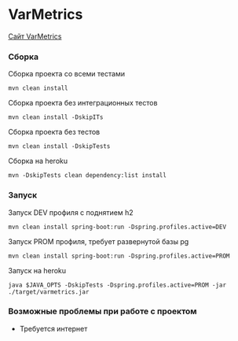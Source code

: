 # VarMetrics

[Сайт VarMetrics](https://varmetrics.herokuapp.com/)


### Сборка 

Сборка проекта со всеми тестами
```
mvn clean install
```

Сборка проекта без интеграционных тестов
```
mvn clean install -DskipITs
```

Сборка проекта без тестов
```
mvn clean install -DskipTests
```

Сборка на heroku
```
mvn -DskipTests clean dependency:list install
```

### Запуск
Запуск DEV профиля с поднятием h2
```
mvn clean install spring-boot:run -Dspring.profiles.active=DEV
```

Запуск PROM профиля, требует развернутой базы pg
```
mvn clean install spring-boot:run -Dspring.profiles.active=PROM
```

Запуск на heroku
```
java $JAVA_OPTS -DskipTests -Dspring.profiles.active=PROM -jar ./target/varmetrics.jar
```

### Возможные проблемы при работе с проектом
- Требуется интернет